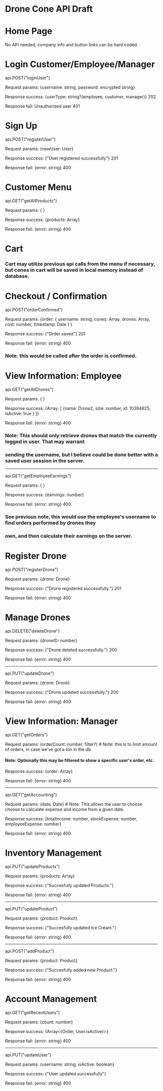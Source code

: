 # Drone Cone API Draft

# Home Page

No API needed, company info and button links can be hard coded.

# Login Customer/Employee/Manager

api.POST("loginUser")

Request params: {username: string, password: encrypted string}

Response success: {userType: string?(employee, customer, manager)} 202

Response fail: Unauthorized user 401

# Sign Up

api.POST("registerUser")

Request params: {newUser: User}

Response success: {"User registered successfully"} 201

Response fail: {error: string} 400

# Customer Menu

api.GET("getAllProducts")

Request params: { }

Response success: {products: Array<Product>}

Response fail: {error: string} 400

# Cart

### Cart may utilize previous api calls from the menu if necessary, but cones in cart will be saved in local memory instead of database.

# Checkout / Confirmation

api.POST("orderConfirmed")

Request params: {order: { username: string, cones: Array<IceCreamCone>, drones: Array<Drone>, cost: number, timestamp: Date } }

Response success: {"Order saved"} 201

Response fail: {error: string} 400

### Note: this would be called after the order is confirmed.

# View Information: Employee

api.GET("getAllDrones")

Request params: { }

Response success: {Array<Drone>: [ {name: Drone2, size: number, id: 10394825, isActive: true } ]}

Response fail: {error: string} 400

### Note: This should only retrieve drones that match the currently logged in user.  That may warrant
### sending the username, but I believe could be done better with a saved user session in the server.

---

api.GET("getEmployeeEarnings")

Request params: { }

Response success: {earnings: number}

Response fail: {error: string} 400

### See previous note, this would use the employee's username to find orders performed by drones they
### own, and then calculate their earnings on the server.

# Register Drone

api.POST("registerDrone")

Request params: {drone: Drone}

Response success: {"Drone registered successfully."} 201

Response fail: {error: string} 400

# Manage Drones

api.DELETE("deleteDrone")

Request params: {droneID: number}

Response success: {"Drone deleted successfully."} 200

Response fail: {error: string} 400

---

api.PUT("updateDrone")

Request params: {drone: Drone}

Response success: {"Drone updated successfully."} 200

Response fail: {error: string} 400

# View Information: Manager

api.GET("getOrders")

Request params: {orderCount: number, filter?} # Note: this is to limit amount of orders, in case we've got a ton in the db.

#### Note: Optionally this may be filtered to show a specific user's order, etc.

Response success: {order: Array<Order>}

Response fail: {error: string} 400

---

api.GET("getAccounting")

Request params: {date: Date} # Note: This allows the user to choose choose to calculate expense and income from a given date.

Response success: {totalIncome: number, stockExpense: number, employeeExpense: number} 

Response fail: {error: string} 400

# Inventory Management

api.PUT("updateProducts")

Request params: {products: Array<Product>}

Response success: {"Succesfully updated Products."}

Response fail: {error: string} 400

---

api.PUT("updateProduct")

Request params: {product: Product}

Response success: {"Succesfully updated Ice Cream."}

Response fail: {error: string} 400

---

api.POST("addProduct")

Request params: {product: Product}

Response success: {"Succesfully added new Product."}

Response fail: {error: string} 400

# Account Management

api.GET("getRecentUsers")

Request params: {count: number}

Response success: {Array<{Order, User.isActive}>}

Response fail: {error: string} 400

---

api.PUT("updateUser")

Request params: {username: string, isActive: boolean}

Response success: {"User updated successfully"}

Response fail: {error: string} 400

